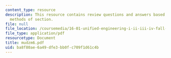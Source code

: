 ```yaml
---
content_type: resource
description: This resource contains review questions and answers based on moment and
  methods of section.
file: null
file_location: /coursemedia/16-01-unified-engineering-i-ii-iii-iv-fall-2005-spring-2006/ba8f80ae6a49dfe3bb0fc709f1d61c4b_mudzm6.pdf
file_type: application/pdf
resourcetype: Document
title: mudzm6.pdf
uid: ba8f80ae-6a49-dfe3-bb0f-c709f1d61c4b
---
```

